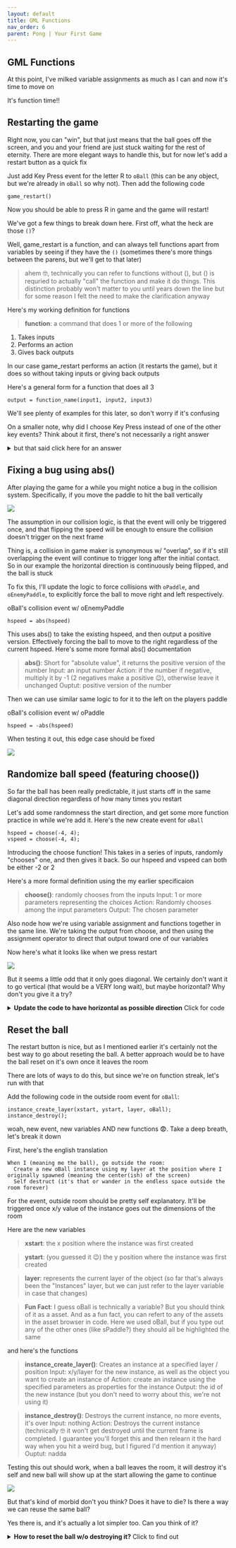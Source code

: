 ```yaml
---
layout: default
title: GML Functions
nav_order: 6
parent: Pong | Your First Game
---
```


## GML Functions

At this point, I've milked variable assignments as much as I can and now it's time to move on

It's function time!!

## Restarting the game

Right now, you can "win", but that just means that the ball goes off the screen, and you and your friend are just stuck waiting for the rest of eternity. There are more elegant ways to handle this, but for now let's add a restart button as a quick fix

Just add Key Press event for the letter R to ``oBall`` (this can be any object, but we're already in ``oBall`` so why not). Then add the following code

```
game_restart()
```

Now you should be able to press R in game and the game will restart!

We've got a few things to break down here. First off, what the heck are those `()`?

Well, game_restart is a function, and can always tell functions apart from variables by seeing if they have the `()` (sometimes there's more things between the parens, but we'll get to that later)

>  ahem 🤓, technically you can refer to functions without (), but () is requried to actually "call" the function and make it do things. This distinction probably won't matter to you until years down the line but for some reason I felt the need to make the clarification anyway

Here's my working definition for functions

> **function**: a command that does 1 or more of the following
1. Takes inputs
2. Performs an action
3. Gives back outputs

In our case game_restart performs an action (it restarts the game), but it does so without taking inputs or giving back outputs

Here's a general form for a function that does all 3

```
output = function_name(input1, input2, input3)
```

We'll see plenty of examples for this later, so don't worry if it's confusing

On a smaller note, why did I choose Key Press instead of one of the other key events? Think about it first, there's not necessarily a right answer

<details>
<summary>but that said click here for an answer</summary>

In this case you could use any of the 3 w/o noticing much of a difference

Key Down would be a little weird. Remember key down triggers on every frame where the key is held down. This would be an odd choice, since we only need to restart the game once, but there's no harm in multiple restarts I suppose

For Key Press vs Key Released, there's an argument for both. Key Press will trigger faster, but sometimes I'll use Key Released if I want to communicate what you're interacting with before the action occurs.

For example, if I setup the spacebar to be a keyboard shortcut for a play button, I might use Key Released, and then also use Key Down to perform a short hover animation on the button. This way you can see which button you're trigger before it triggers

In this case we're not providing feedback anyway, so Key Press is probably ideal

</details>

## Fixing a bug using abs()

After playing the game for a while you might notice a bug in the collision system. Specifically, if you move the paddle to hit the ball vertically

<img src="../../assets/images/ball_paddle_vertical_collide_bad.gif"/>

The assumption in our collision logic, is that the event will only be triggered once, and that flipping the speed will be enough to ensure the collision doesn't trigger on the next frame

Thing is, a collision in game maker is synonymous w/ "overlap", so if it's still overlapping the event will continue to trigger long after the initial contact. So in our example the horizontal direction is continuously being flipped, and the ball is stuck

To fix this, I'll update the logic to force collisions with ``oPaddle``, and ``oEnemyPaddle``, to explicitly force the ball to move right and left respectively.

oBall's collision event w/ oEnemyPaddle

```
hspeed = abs(hspeed)
```

This uses abs() to take the existing hspeed, and then output a positive version. Effectively forcing the ball to move to the right regardless of the current hspeed. Here's some more formal abs() documentation

> **abs()**: Short for "absolute value", it returns the positive version of the number
Input: an input number
Action: if the number if negative, multiply it by -1 (2 negatives make a positive 😉), otherwise leave it unchanged
Ouptut: positive version of the number

Then we can use similar same logic to for it to the left on the players paddle

oBall's collision event w/ oPaddle

```
hspeed = -abs(hspeed)
```

When testing it out, this edge case should be fixed

<img src="../../assets/images/ball_paddle_vertical_collide_good.gif"/>


## Randomize ball speed (featuring choose())

So far the ball has been really predictable, it just starts off in the same diagonal direction regardless of how many times you restart

Let's add some randomness the start direction, and get some more function practice in while we're add it. Here's the new create event for ``oBall``

```
hspeed = choose(-4, 4);
vspeed = choose(-4, 4);
```

Introducing the choose function! This takes in a series of inputs, randomly "chooses" one, and then gives it back. So our hspeed and vspeed can both be either -2 or 2

Here's a more formal definition using the my earlier specificaion

> **choose()**: randomly chooses from the inputs
Input: 1 or more parameters representing the choices
Action: Randomly chooses among the input parameters
Output: The chosen parameter

Also node how we're using variable assignment and functions together in the same line. We're taking the output from choose, and then using the assignment operator to direct that output toward one of our variables

Now here's what it looks like when we press restart

<img src="../../assets/images/ball_random_start.gif"/>

But it seems a little odd that it only goes diagonal. We certainly don't want it to go vertical (that would be a VERY long wait), but maybe horizontal? Why don't you give it a try?

<details>
<summary> <b>Update the code to have horizontal as possible direction</b> Click for code </summary>

test

<pre><code>hspeed = choose(-2, 2);
vspeed = choose(-2, 0, 2);</code></pre>

<img src="../../assets/images/ball_random_start_including_hor.gif"/>

On second thought, I don't like this very much, it's just ... boring 😴 (but good job on figuring it out 😉 )

</details>

## Reset the ball

The restart button is nice, but as I mentioned earlier it's certainly not the best way to go about reseting the ball. A better approach would be to have the ball reset on it's own once it leaves the room

There are lots of ways to do this, but since we're on function streak, let's run with that

Add the following code in the outside room event for ``oBall``:

```
instance_create_layer(xstart, ystart, layer, oBall);
instance_destroy();
```

woah, new event, new variables AND new functions 😨. Take a deep breath, let's break it down

First, here's the english translation

```
When I (meaning me the ball), go outside the room:
  Create a new oBall instance using my layer at the position where I originally spawned (meaning the center(ish) of the screen)
  Self destruct (it's that or wander in the endless space outside the room forever)
```

For the event, outside room should be pretty self explanatory. It'll be triggered once x/y value of the instance goes out the dimensions of the room

Here are the new variables

> **xstart**: the x position where the instance was first created

> **ystart**: (you guessed it 😉) the y position where the instance was first created

> **layer**: represents the current layer of the object (so far that's always been the "Instances" layer, but we can just refer to the layer variable in case that changes)

> **Fun Fact**: I guess oBall is technically a variable? But you should think of it as a asset. And as a fun fact, you can refert to any of the assets in the asset browser in code. Here we used oBall, but if you type out any of the other ones (like sPaddle?) they should all be highlighted the same

and here's the functions

> **instance_create_layer()**: Creates an instance at a specified layer / position
Input: x/y/layer for the new instance, as well as the object you want to create an instance of
Action: create an instance using the specified parameters as properties for the instance
Output: the id of the new instance (but you don't need to worry about this, we're not using it)

> **instance_destroy()**: Destroys the current instance, no more events, it's over
Input: nothing
Action: Destroys the current instance (technically 🤓 it won't get destroyed until the current frame is completed. I guarantee you'll forget this and then relearn it the hard way when you hit a weird bug, but I figured I'd mention it anyway)
Ouptut: nadda

Testing this out should work, when a ball leaves the room, it will destroy it's self and new ball will show up at the start allowing the game to continue

<img src="../../assets/images/ball_outside_room.gif"/>

But that's kind of morbid don't you think? Does it have to die? Is there a way we can reuse the same ball?

Yes there is, and it's actually a lot simpler too. Can you think of it?

<details>
<summary> <b>How to reset the ball w/o destroying it?</b> Click to find out</summary>

Yep, just use the following code in the outside room event

<pre><code>x = xstart;
y = ystart;
hspeed = choose(-2, 2);
vspeed = choose(-2, 0, 2);
</code></pre>

This just moves the existing ball back to it's starting position, and then it picks a random direction again

Resetting the position is probably the preferred approach, I mainly showed the destroy/recreate approach since I wanted to teach you more functions 🤫

But that said, this highlights the creative side of programming. You only have limited tools, and there's always multiple ways to mix and match to achieve your goals

</details>
